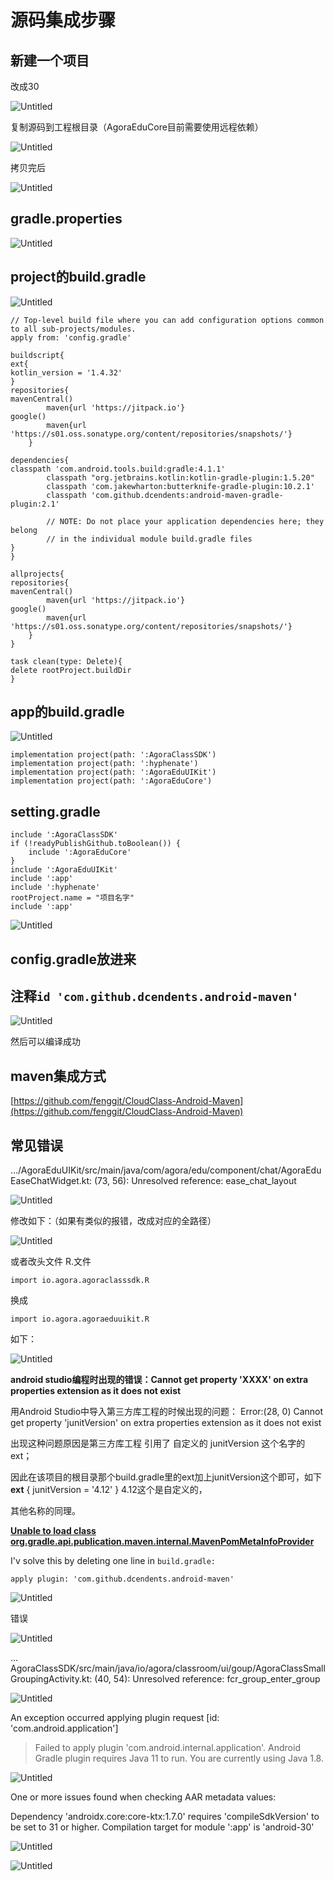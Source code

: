 # 源码集成步骤

## 新建一个项目

改成30

![Untitled](README/Untitled.png)

复制源码到工程根目录（AgoraEduCore目前需要使用远程依赖）

![Untitled](README/Untitled%201.png)

拷贝完后

![Untitled](README/Untitled%202.png)

## gradle.properties

![Untitled](README/Untitled%203.png)

## project的build.gradle

![Untitled](README/Untitled%204.png)

```
// Top-level build file where you can add configuration options common to all sub-projects/modules.
apply from: 'config.gradle'

buildscript{
ext{
kotlin_version = '1.4.32'
}
repositories{
mavenCentral()
        maven{url 'https://jitpack.io'}
google()
        maven{url 'https://s01.oss.sonatype.org/content/repositories/snapshots/'}
    }

dependencies{
classpath 'com.android.tools.build:gradle:4.1.1'
        classpath "org.jetbrains.kotlin:kotlin-gradle-plugin:1.5.20"
        classpath 'com.jakewharton:butterknife-gradle-plugin:10.2.1'
        classpath 'com.github.dcendents:android-maven-gradle-plugin:2.1'

        // NOTE: Do not place your application dependencies here; they belong
        // in the individual module build.gradle files
}
}

allprojects{
repositories{
mavenCentral()
        maven{url 'https://jitpack.io'}
google()
        maven{url 'https://s01.oss.sonatype.org/content/repositories/snapshots/'}
    }
}

task clean(type: Delete){
delete rootProject.buildDir
}
```

## app的build.gradle

![Untitled](README/Untitled%205.png)

```
implementation project(path: ':AgoraClassSDK')
implementation project(path: ':hyphenate')
implementation project(path: ':AgoraEduUIKit')
implementation project(path: ':AgoraEduCore')
```

## setting.gradle

```
include ':AgoraClassSDK'
if (!readyPublishGithub.toBoolean()) {
    include ':AgoraEduCore'
}
include ':AgoraEduUIKit'
include ':app'
include ':hyphenate'
rootProject.name = "项目名字"
include ':app'
```

![Untitled](README/Untitled%206.png)

## config.gradle放进来

## 注释`id 'com.github.dcendents.android-maven'`

![Untitled](README/Untitled%207.png)

然后可以编译成功

## maven集成方式

[https://github.com/fenggit/CloudClass-Android-Maven](https://github.com/fenggit/CloudClass-Android-Maven)

## 常见错误

…/AgoraEduUIKit/src/main/java/com/agora/edu/component/chat/AgoraEduEaseChatWidget.kt: (73, 56): Unresolved reference: ease_chat_layout

![Untitled](README/Untitled%208.png)

修改如下：（如果有类似的报错，改成对应的全路径）

![Untitled](README/Untitled%209.png)

或者改头文件 R.文件

`import io.agora.agoraclasssdk.R`

换成

`import io.agora.agoraeduuikit.R`

如下：

![Untitled](README/Untitled%2010.png)

****android studio编程时出现的错误：Cannot get property 'XXXX' on extra properties extension as it does not exist****

用Android Studio中导入第三方库工程的时候出现的问题：
Error:(28, 0) Cannot get property 'junitVersion' on extra properties extension as it does not exist

出现这种问题原因是第三方库工程 引用了 自定义的 junitVersion 这个名字的ext；

因此在该项目的根目录那个build.gradle里的ext加上junitVersion这个即可，如下
**ext** {
junitVersion = '4.12'
}
4.12这个是自定义的，

其他名称的同理。

**[Unable to load class org.gradle.api.publication.maven.internal.MavenPomMetaInfoProvider](https://stackoverflow.com/questions/68612057/unable-to-load-class-org-gradle-api-publication-maven-internal-mavenpommetainfop)**

I'v solve this by deleting one line in `build.gradle:`

```
apply plugin: 'com.github.dcendents.android-maven'
```

![Untitled](README/Untitled%2011.png)

错误

![Untitled](README/Untitled%2012.png)

…AgoraClassSDK/src/main/java/io/agora/classroom/ui/goup/AgoraClassSmallGroupingActivity.kt: (40, 54): Unresolved reference: fcr_group_enter_group

![Untitled](README/Untitled%2013.png)

An exception occurred applying plugin request [id: 'com.android.application']

> Failed to apply plugin 'com.android.internal.application'.
Android Gradle plugin requires Java 11 to run. You are currently using Java 1.8.
> 

![Untitled](README/Untitled%2014.png)

One or more issues found when checking AAR metadata values:

Dependency 'androidx.core:core-ktx:1.7.0' requires 'compileSdkVersion' to be set to 31 or higher.
Compilation target for module ':app' is 'android-30'

![Untitled](README/Untitled%2015.png)

![Untitled](README/Untitled%2016.png)